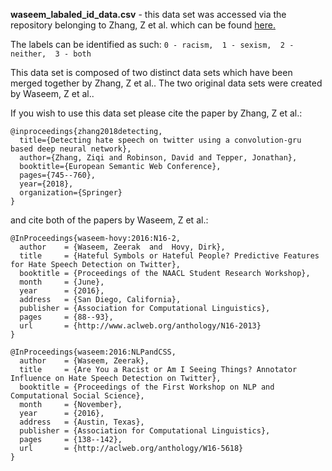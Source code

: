 **waseem_labaled_id_data.csv** - this data set was accessed via the repository belonging to  Zhang, Z et al. which can be found
[here.](https://github.com/ziqizhang/chase/tree/master/data/ml/public/w%2Bws)

The labels can be identified as such: 
`0 - racism, 
1 - sexism, 
2 - neither, 
3 - both` 

This data set is composed of two distinct data sets which have been merged together by Zhang, Z et al.. 
The two original data sets were created by Waseem, Z et al..

If you wish to use this data set please cite the paper by Zhang, Z et al.:

~~~
@inproceedings{zhang2018detecting,
  title={Detecting hate speech on twitter using a convolution-gru based deep neural network},
  author={Zhang, Ziqi and Robinson, David and Tepper, Jonathan},
  booktitle={European Semantic Web Conference},
  pages={745--760},
  year={2018},
  organization={Springer}
}
~~~

and cite both of the papers by Waseem, Z et al.:

~~~
@InProceedings{waseem-hovy:2016:N16-2,
  author    = {Waseem, Zeerak  and  Hovy, Dirk},
  title     = {Hateful Symbols or Hateful People? Predictive Features for Hate Speech Detection on Twitter},
  booktitle = {Proceedings of the NAACL Student Research Workshop},
  month     = {June},
  year      = {2016},
  address   = {San Diego, California},
  publisher = {Association for Computational Linguistics},
  pages     = {88--93},
  url       = {http://www.aclweb.org/anthology/N16-2013}
}
~~~

~~~
@InProceedings{waseem:2016:NLPandCSS,
  author    = {Waseem, Zeerak},
  title     = {Are You a Racist or Am I Seeing Things? Annotator Influence on Hate Speech Detection on Twitter},
  booktitle = {Proceedings of the First Workshop on NLP and Computational Social Science},
  month     = {November},
  year      = {2016},
  address   = {Austin, Texas},
  publisher = {Association for Computational Linguistics},
  pages     = {138--142},
  url       = {http://aclweb.org/anthology/W16-5618}
}
~~~
